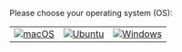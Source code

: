
Please choose your operating system (OS):

<table>
  <tr>
    <td>
      <a href="macOS.md">
        <img src="images/apple.png" alt="macOS" />
      </a>
    </td>
    <td>
      <a href="UBUNTU.md">
        <img src="images/linux.png" alt="Ubuntu" />
      </a>
    </td>
    <td>
      <a href="WINDOWS.md">
        <img src="images/windows.png" alt="Windows">
      </a>
    </td>
  </tr>
</table>
